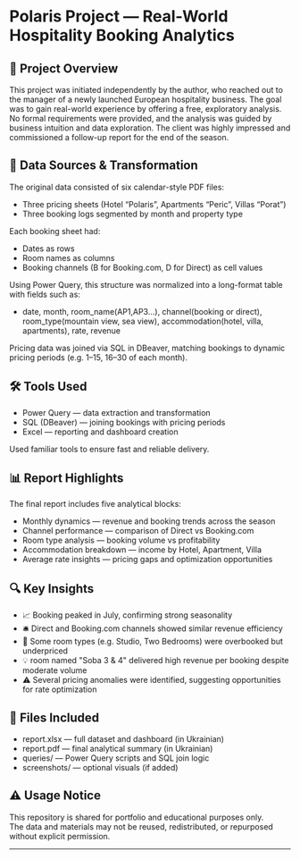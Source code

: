 # Polaris Project — Real-World Hospitality Booking Analytics

## 🧭 Project Overview

This project was initiated independently by the author, who reached out to the manager of a newly launched European hospitality business. The goal was to gain real-world experience by offering a free, exploratory analysis. No formal requirements were provided, and the analysis was guided by business intuition and data exploration. The client was highly impressed and commissioned a follow-up report for the end of the season.

## 📂 Data Sources & Transformation

The original data consisted of six calendar-style PDF files:
- Three pricing sheets (Hotel “Polaris”, Apartments “Peric”, Villas “Porat”)
- Three booking logs segmented by month and property type

Each booking sheet had:
- Dates as rows
- Room names as columns
- Booking channels (B for Booking.com, D for Direct) as cell values

Using Power Query, this structure was normalized into a long-format table with fields such as:
- date, month, room_name(AP1,AP3...), channel(booking or direct), room_type(mountain view, sea view), accommodation(hotel, villa, apartments), rate, revenue

Pricing data was joined via SQL in DBeaver, matching bookings to dynamic pricing periods (e.g. 1–15, 16–30 of each month).

## 🛠 Tools Used

- Power Query — data extraction and transformation
- SQL (DBeaver) — joining bookings with pricing periods
- Excel — reporting and dashboard creation

Used familiar tools to ensure fast and reliable delivery.

## 📊 Report Highlights

The final report includes five analytical blocks:

- Monthly dynamics — revenue and booking trends across the season
- Channel performance — comparison of Direct vs Booking.com
- Room type analysis — booking volume vs profitability
- Accommodation breakdown — income by Hotel, Apartment, Villa
- Average rate insights — pricing gaps and optimization opportunities

## 🔍 Key Insights

- 📈 Booking peaked in July, confirming strong seasonality
- 🛎 Direct and Booking.com channels showed similar revenue efficiency
- 🧩 Some room types (e.g. Studio, Two Bedrooms) were overbooked but underpriced
- 💡 room named "Soba 3 & 4" delivered high revenue per booking despite moderate volume
- ⚠️ Several pricing anomalies were identified, suggesting opportunities for rate optimization

## 📁 Files Included

- report.xlsx — full dataset and dashboard (in Ukrainian)
- report.pdf — final analytical summary (in Ukrainian)
- queries/ — Power Query scripts and SQL join logic
- screenshots/ — optional visuals (if added)

## ⚠️ Usage Notice

This repository is shared for portfolio and educational purposes only.  
The data and materials may not be reused, redistributed, or repurposed without explicit permission.

---
